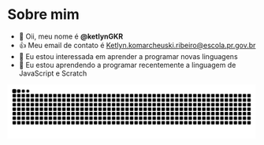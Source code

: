 # Sobre mim

- 👋 Oii, meu nome é **@ketlynGKR**
- 👍 Meu email de contato é Ketlyn.komarcheuski.ribeiro@escola.pr.gov.br
- 👀 Eu estou interessada em aprender a programar novas linguagens
- 🌱 Eu estou aprendendo a programar recentemente a linguagem de JavaScript e Scratch

![Snake animation](https://github.com/KetlynGKR/KetlynGKR/blob/output/github-contribution-grid-snake.svg)
